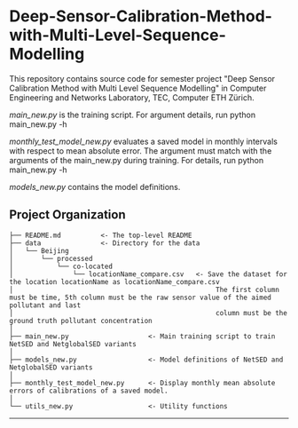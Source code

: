 # Deep-Sensor-Calibration-Method-with-Multi-Level-Sequence-Modelling

This repository contains source code for semester project "Deep Sensor Calibration Method with Multi Level Sequence Modelling" in Computer Engineering and Networks Laboratory, TEC, Computer ETH Zürich.

*main_new.py* is the training script. For argument details, run 
     python main_new.py -h
     
*monthly_test_model_new.py* evaluates a saved model in monthly intervals with respect to mean absolute error. The argument must match with the arguments of the main_new.py during training. For details, run
     python main_new.py -h
 
*models_new.py* contains the model definitions.

Project Organization
------------

    ├── README.md          <- The top-level README
    ├── data               <- Directory for the data
    │   └── Beijing        
    │       └── processed     
    │           └── co-located
    │               └── locationName_compare.csv   <- Save the dataset for the location locationName as locationName_compare.csv 
    │                                                   The first column must be time, 5th column must be the raw sensor value of the aimed pollutant and last
    │                                                   column must be the ground truth pollutant concentration
    │ 
    ├── main_new.py                    <- Main training script to train NetSED and NetglobalSED variants
    │
    ├── models_new.py                  <- Model definitions of NetSED and NetglobalSED variants
    │
    ├── monthly_test_model_new.py      <- Display monthly mean absolute errors of calibrations of a saved model.
    │
    └── utils_new.py                   <- Utility functions
    


------------
